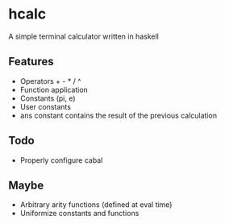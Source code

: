 # hcalc

A simple terminal calculator written in haskell

## Features

* Operators + - * / ^
* Function application
* Constants (pi, e)
* User constants
* ans constant contains the result of the previous calculation

## Todo

* Properly configure cabal

## Maybe

* Arbitrary arity functions (defined at eval time)
* Uniformize constants and functions

